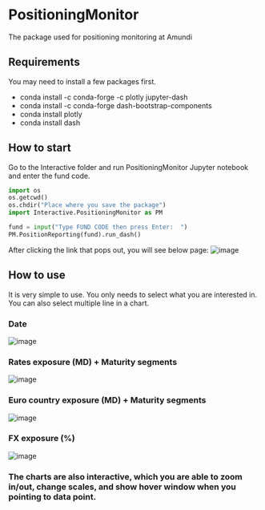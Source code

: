 # PositioningMonitor
The package used for positioning monitoring at Amundi

## Requirements
You may need to install a few packages first. 
* conda install -c conda-forge -c plotly jupyter-dash
* conda install -c conda-forge dash-bootstrap-components
* conda install plotly 
* conda install dash 



## How to start
Go to the Interactive folder and run PositioningMonitor Jupyter notebook and enter the fund code. 
```python
import os
os.getcwd()
os.chdir("Place where you save the package")
import Interactive.PositioningMonitor as PM

fund = input("Type FUND CODE then press Enter:  ")
PM.PositionReporting(fund).run_dash()    
```
After clicking the link that pops out, you will see below page:
![image](https://github.com/jonathan8567/PositioningMonitor/assets/139473310/70b36f3c-454f-4bcc-9607-a137332650da)

## How to use
It is very simple to use. You only needs to select what you are interested in. You can also select multiple line in a chart.

### Date
![image](https://github.com/jonathan8567/PositioningMonitor/assets/139473310/d34fc31a-b5c4-4d02-8e70-9b080c7b8088)
### Rates exposure (MD) + Maturity segments
![image](https://github.com/jonathan8567/PositioningMonitor/assets/139473310/5a17fc65-82fb-4aff-b7dd-25f6d6a32c96)
### Euro country exposure (MD) + Maturity segments
![image](https://github.com/jonathan8567/PositioningMonitor/assets/139473310/2832fec6-9fed-452b-b336-80d1d22f701f)
### FX exposure (%)
![image](https://github.com/jonathan8567/PositioningMonitor/assets/139473310/01cf607c-d3c8-438a-9a78-658ffc4ece4a)

### The charts are also interactive, which you are able to zoom in/out, change scales, and show hover window when you pointing to data point.
